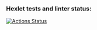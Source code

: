 ### Hexlet tests and linter status:
[![Actions Status](https://github.com/xozoomden/frontend-project-44/workflows/hexlet-check/badge.svg)](https://github.com/xozoomden/frontend-project-44/actions)